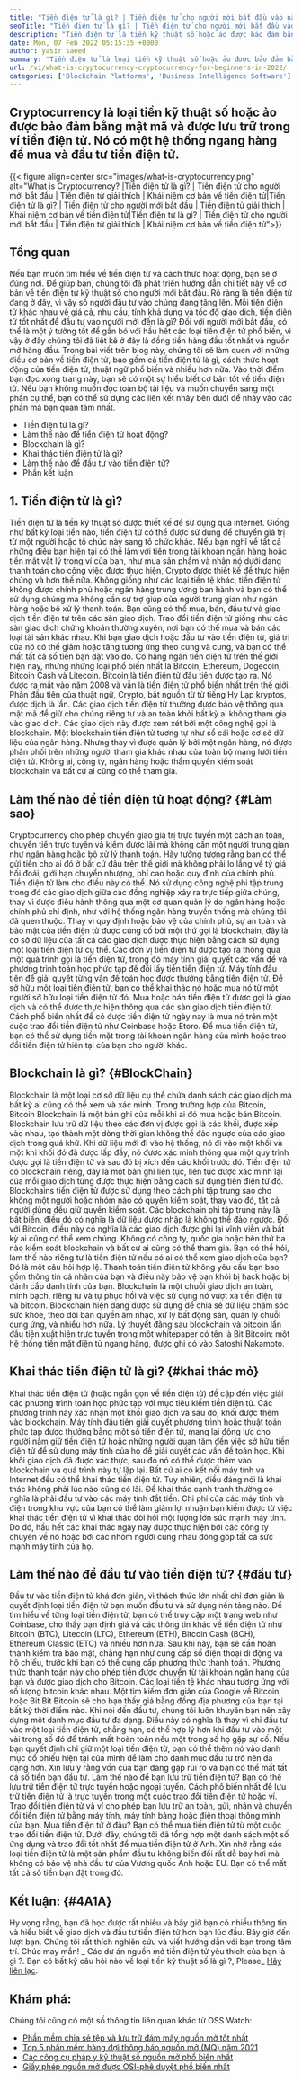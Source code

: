 ```yaml
---
title: "Tiền điện tử là gì? | Tiền điện tử cho người mới bắt đầu vào năm 2022" 
seoTitle: "Tiền điện tử là gì? | Tiền điện tử cho người mới bắt đầu vào năm 2022" 
description: "Tiền điện tử là tiền kỹ thuật số hoặc ảo được bảo đảm bằng mật mã. Bài viết này là về tiền điện tử là gì? và tiền điện tử cho người mới bắt đầu." 
date: Mon, 07 Feb 2022 05:15:35 +0000
author: yasir saeed
summary: "Tiền điện tử là loại tiền kỹ thuật số hoặc ảo được bảo đảm bằng mật mã và được lưu trữ trong ví tiền điện tử. Đó là một hệ thống ngang hàng để mua & amp; Đầu tư tiền điện tử." 
url: /vi/what-is-cryptocurrency-cryptocurrency-for-beginners-in-2022/
categories: ['Blockchain Platforms', 'Business Intelligence Software']
---
```


## Cryptocurrency là loại tiền kỹ thuật số hoặc ảo được bảo đảm bằng mật mã và được lưu trữ trong ví tiền điện tử. Nó có một hệ thống ngang hàng để mua và đầu tư tiền điện tử.

{{< figure align=center src="images/what-is-cryptocurrency.png" alt="What is Cryptocurrency? |Tiền điện tử là gì? | Tiền điện tử cho người mới bắt đầu | Tiền điện tử giải thích | Khái niệm cơ bản về tiền điện tử|Tiền điện tử là gì? | Tiền điện tử cho người mới bắt đầu | Tiền điện tử giải thích | Khái niệm cơ bản về tiền điện tử|Tiền điện tử là gì? | Tiền điện tử cho người mới bắt đầu | Tiền điện tử giải thích | Khái niệm cơ bản về tiền điện tử">}}


## **Tổng quan**
Nếu bạn muốn tìm hiểu về tiền điện tử và cách thức hoạt động, bạn sẽ ở đúng nơi. Để giúp bạn, chúng tôi đã phát triển hướng dẫn chi tiết này về cơ bản về tiền điện tử kỹ thuật số cho người mới bắt đầu. Rõ ràng là tiền điện tử đang ở đây, vì vậy số người đầu tư vào chúng đang tăng lên.
Mỗi tiền điện tử khác nhau về giá cả, nhu cầu, tính khả dụng và tốc độ giao dịch, tiền điện tử tốt nhất để đầu tư vào người mới đến là gì? Đối với người mới bắt đầu, có thể là một ý tưởng tốt để gắn bó với hầu hết các loại tiền điện tử phổ biến, vì vậy ở đây chúng tôi đã liệt kê ở đây là đồng tiền hàng đầu tốt nhất và nguồn mở hàng đầu.
Trong bài viết trên blog này, chúng tôi sẽ làm quen với những điều cơ bản về tiền điện tử, bao gồm cả tiền điện tử là gì, cách thức hoạt động của tiền điện tử, thuật ngữ phổ biến và nhiều hơn nữa. Vào thời điểm bạn đọc xong trang này, bạn sẽ có một sự hiểu biết cơ bản tốt về tiền điện tử. Nếu bạn không muốn đọc toàn bộ tài liệu và muốn chuyển sang một phần cụ thể, bạn có thể sử dụng các liên kết nhảy bên dưới để nhảy vào các phần mà bạn quan tâm nhất.
  * Tiền điện tử là gì?
  * Làm thế nào để tiền điện tử hoạt động?
  * Blockchain là gì?
  * Khai thác tiền điện tử là gì?
  * Làm thế nào để đầu tư vào tiền điện tử?
  * Phần kết luận

## 1. Tiền điện tử là gì?
Tiền điện tử là tiền kỹ thuật số được thiết kế để sử dụng qua internet. Giống như bất kỳ loại tiền nào, tiền điện tử có thể được sử dụng để chuyển giá trị từ một người hoặc tổ chức này sang tổ chức khác. Nếu bạn nghĩ về tất cả những điều bạn hiện tại có thể làm với tiền trong tài khoản ngân hàng hoặc tiền mặt vật lý trong ví của bạn, như mua sản phẩm và nhận nó dưới dạng thanh toán cho công việc được thực hiện, Crypto được thiết kế để thực hiện chúng và hơn thế nữa.
Không giống như các loại tiền tệ khác, tiền điện tử không được chính phủ hoặc ngân hàng trung ương ban hành và bạn có thể sử dụng chúng mà không cần sự trợ giúp của người trung gian như ngân hàng hoặc bộ xử lý thanh toán.
Bạn cũng có thể mua, bán, đầu tư và giao dịch tiền điện tử trên các sàn giao dịch. Trao đổi tiền điện tử giống như các sàn giao dịch chứng khoán thường xuyên, nơi bạn có thể mua và bán các loại tài sản khác nhau. Khi bạn giao dịch hoặc đầu tư vào tiền điện tử, giá trị của nó có thể giảm hoặc tăng tương ứng theo cung và cung, và bạn có thể mất tất cả số tiền bạn đặt vào đó.
Có hàng ngàn tiền điện tử trên thế giới hiện nay, nhưng những loại phổ biến nhất là Bitcoin, Ethereum, Dogecoin, Bitcoin Cash và Litecoin. Bitcoin là tiền điện tử đầu tiên được tạo ra. Nó được ra mắt vào năm 2008 và vẫn là tiền điện tử phổ biến nhất trên thế giới.
Phần đầu tiên của thuật ngữ, Crypto, bắt nguồn từ từ tiếng Hy Lạp kryptos, được dịch là ‘ẩn. Các giao dịch tiền điện tử thường được bảo vệ thông qua mật mã để giữ cho chúng riêng tư và an toàn khỏi bất kỳ ai không tham gia vào giao dịch. Các giao dịch này được xem xét bởi một công nghệ gọi là blockchain.
Một blockchain tiền điện tử tương tự như sổ cái hoặc cơ sở dữ liệu của ngân hàng. Nhưng thay vì được quản lý bởi một ngân hàng, nó được phân phối trên những người tham gia khác nhau của toàn bộ mạng lưới tiền điện tử. Không ai, công ty, ngân hàng hoặc thẩm quyền kiểm soát blockchain và bất cứ ai cũng có thể tham gia.

## Làm thế nào để tiền điện tử hoạt động?   {#Làm sao}
Cryptocurrency cho phép chuyển giao giá trị trực tuyến một cách an toàn, chuyển tiền trực tuyến và kiếm được lãi mà không cần một người trung gian như ngân hàng hoặc bộ xử lý thanh toán. Hãy tưởng tượng rằng bạn có thể gửi tiền cho ai đó ở bất cứ đâu trên thế giới mà không phải lo lắng về tỷ giá hối đoái, giới hạn chuyển nhượng, phí cao hoặc quy định của chính phủ. Tiền điện tử làm cho điều này có thể.
Nó sử dụng công nghệ phi tập trung trong đó các giao dịch giữa các đồng nghiệp xảy ra trực tiếp giữa chúng, thay vì được điều hành thông qua một cơ quan quản lý do ngân hàng hoặc chính phủ chỉ định, như với hệ thống ngân hàng truyền thống mà chúng tôi đã quen thuộc.
Thay vì quy định hoặc bảo vệ của chính phủ, sự an toàn và bảo mật của tiền điện tử được củng cố bởi một thứ gọi là blockchain, đây là cơ sở dữ liệu của tất cả các giao dịch được thực hiện bằng cách sử dụng một loại tiền điện tử cụ thể.
Các đơn vị tiền điện tử được tạo ra thông qua một quá trình gọi là tiền điện tử, trong đó máy tính giải quyết các vấn đề và phương trình toán học phức tạp để đổi lấy tiền tiền điện tử. Máy tính đầu tiên để giải quyết từng vấn đề toán học được thưởng bằng tiền điện tử.
Để sở hữu một loại tiền điện tử, bạn có thể khai thác nó hoặc mua nó từ một người sở hữu loại tiền điện tử đó. Mua hoặc bán tiền điện tử được gọi là giao dịch và có thể được thực hiện thông qua các sàn giao dịch tiền điện tử. Cách phổ biến nhất để có được tiền điện tử ngày nay là mua nó trên một cuộc trao đổi tiền điện tử như Coinbase hoặc Etoro. Để mua tiền điện tử, bạn có thể sử dụng tiền mặt trong tài khoản ngân hàng của mình hoặc trao đổi tiền điện tử hiện tại của bạn cho người khác.

## Blockchain là gì?   {#BlockChain}
Blockchain là một loại cơ sở dữ liệu cụ thể chứa danh sách các giao dịch mà bất kỳ ai cũng có thể xem và xác minh. Trong trường hợp của Bitcoin, Bitcoin Blockchain là một bản ghi của mỗi khi ai đó mua hoặc bán Bitcoin. Blockchain lưu trữ dữ liệu theo các đơn vị được gọi là các khối, được xếp vào nhau, tạo thành một dòng thời gian không thể đảo ngược của các giao dịch trong quá khứ. Khi dữ liệu mới đi vào hệ thống, nó đi vào một khối và một khi khối đó đã được lấp đầy, nó được xác minh thông qua một quy trình được gọi là tiền điện tử và sau đó bị xích đến các khối trước đó.
Tiền điện tử có blockchain riêng, đây là một bản ghi liên tục, liên tục được xác minh lại của mỗi giao dịch từng được thực hiện bằng cách sử dụng tiền điện tử đó. Blockchains tiền điện tử được sử dụng theo cách phi tập trung sao cho không một người hoặc nhóm nào có quyền kiểm soát, thay vào đó, tất cả người dùng đều giữ quyền kiểm soát. Các blockchain phi tập trung này là bất biến, điều đó có nghĩa là dữ liệu được nhập là không thể đảo ngược. Đối với Bitcoin, điều này có nghĩa là các giao dịch được ghi lại vĩnh viễn và bất kỳ ai cũng có thể xem chúng. Không có công ty, quốc gia hoặc bên thứ ba nào kiểm soát blockchain và bất cứ ai cũng có thể tham gia.
Bạn có thể hỏi, làm thế nào riêng tư là tiền điện tử nếu có ai có thể xem giao dịch của bạn? Đó là một câu hỏi hợp lệ. Thanh toán tiền điện tử không yêu cầu bạn bao gồm thông tin cá nhân của bạn và điều này bảo vệ bạn khỏi bị hack hoặc bị đánh cắp danh tính của bạn. Blockchain là một chuỗi giao dịch an toàn, minh bạch, riêng tư và tự phục hồi và việc sử dụng nó vượt xa tiền điện tử và bitcoin. Blockchain hiện đang được sử dụng để chia sẻ dữ liệu chăm sóc sức khỏe, theo dõi bản quyền âm nhạc, xử lý bất động sản, quản lý chuỗi cung ứng, và nhiều hơn nữa. Lý thuyết đằng sau blockchain và bitcoin lần đầu tiên xuất hiện trực tuyến trong một whitepaper có tên là Bit Bitcoin: một hệ thống tiền mặt điện tử ngang hàng, được ghi có vào Satoshi Nakamoto.‍

## Khai thác tiền điện tử là gì?   {#khai thác mỏ}
Khai thác tiền điện tử (hoặc ngắn gọn về tiền điện tử) đề cập đến việc giải các phương trình toán học phức tạp với mục tiêu kiếm tiền điện tử. Các phương trình này xác nhận một khối giao dịch và sau đó, khối được thêm vào blockchain. Máy tính đầu tiên giải quyết phương trình hoặc thuật toán phức tạp được thưởng bằng một số tiền điện tử, mang lại động lực cho người nắm giữ tiền điện tử hoặc những người quan tâm đến việc sở hữu tiền điện tử để sử dụng máy tính của họ để giải quyết các vấn đề toán học.
Khi khối giao dịch đã được xác thực, sau đó nó có thể được thêm vào blockchain và quá trình này tự lặp lại. Bất cứ ai có kết nối máy tính và Internet đều có thể khai thác tiền điện tử. Tuy nhiên, điều đáng nói là khai thác không phải lúc nào cũng có lãi. Để khai thác cạnh tranh thường có nghĩa là phải đầu tư vào các máy tính đắt tiền. Chi phí của các máy tính và điện trong khu vực của bạn có thể làm giảm lợi nhuận bạn kiếm được từ việc khai thác tiền điện tử vì khai thác đòi hỏi một lượng lớn sức mạnh máy tính. Do đó, hầu hết các khai thác ngày nay được thực hiện bởi các công ty chuyên về nó hoặc bởi các nhóm người cùng nhau đóng góp tất cả sức mạnh máy tính của họ.

## Làm thế nào để đầu tư vào tiền điện tử?   {#đầu tư}
Đầu tư vào tiền điện tử khá đơn giản, vì thách thức lớn nhất chỉ đơn giản là quyết định loại tiền điện tử bạn muốn đầu tư và sử dụng nền tảng nào. Để tìm hiểu về từng loại tiền điện tử, bạn có thể truy cập một trang web như Coinbase, cho thấy bạn định giá và các thông tin khác về tiền điện tử như Bitcoin (BTC), Litecoin (LTC), Ethereum (ETH), Bitcoin Cash (BCH), Ethereum Classic (ETC) và nhiều hơn nữa.
Sau khi này, bạn sẽ cần hoàn thành kiểm tra bảo mật, chẳng hạn như cung cấp số điện thoại di động và hộ chiếu, trước khi bạn có thể cung cấp phương thức thanh toán. Phương thức thanh toán này cho phép tiền được chuyển từ tài khoản ngân hàng của bạn và được giao dịch cho Bitcoin. Các loại tiền tệ khác nhau tương ứng với số lượng bitcoin khác nhau. Một tìm kiếm đơn giản của Google về Bitcoin, hoặc Bit Bit Bitcoin sẽ cho bạn thấy giá bằng đồng địa phương của bạn tại bất kỳ thời điểm nào.
Khi nói đến đầu tư, chúng tôi luôn khuyên bạn nên xây dựng một danh mục đầu tư đa dạng. Điều này có nghĩa là thay vì chỉ đầu tư vào một loại tiền điện tử, chẳng hạn, có thể hợp lý hơn khi đầu tư vào một vài trong số đó để tránh mất hoàn toàn nếu một trong số họ gặp sự cố. Nếu bạn quyết định chỉ giữ một loại tiền điện tử, bạn có thể thêm nó vào danh mục cổ phiếu hiện tại của mình để làm cho danh mục đầu tư trở nên đa dạng hơn. Xin lưu ý rằng vốn của bạn đang gặp rủi ro và bạn có thể mất tất cả số tiền bạn đầu tư.
Làm thế nào để bạn lưu trữ tiền điện tử? Bạn có thể lưu trữ tiền điện tử trực tuyến hoặc ngoại tuyến. Cách phổ biến nhất để lưu trữ tiền điện tử là trực tuyến trong một cuộc trao đổi tiền điện tử hoặc ví. Trao đổi tiền điện tử và ví cho phép bạn lưu trữ an toàn, gửi, nhận và chuyển đổi tiền điện tử bằng máy tính, máy tính bảng hoặc điện thoại thông minh của bạn.
Mua tiền điện tử ở đâu? Bạn có thể mua tiền điện tử từ một cuộc trao đổi tiền điện tử. Dưới đây, chúng tôi đã tổng hợp một danh sách một số ứng dụng và trao đổi tốt nhất để mua tiền điện tử ở Anh. Xin nhớ rằng các loại tiền điện tử là một sản phẩm đầu tư không biến đổi rất dễ bay hơi mà không có bảo vệ nhà đầu tư của Vương quốc Anh hoặc EU. Bạn có thể mất tất cả số tiền bạn đặt trong đó.

##  **Kết luận:**    {#4A1A}
Hy vọng rằng, bạn đã học được rất nhiều và bây giờ bạn có nhiều thông tin và hiểu biết về giao dịch và đầu tư tiền điện tử hơn bạn lúc đầu. Bây giờ đến lượt bạn. Chúng tôi rất thích nghiên cứu và viết hướng dẫn với bạn trong tâm trí. Chúc may mắn!
_ Các dự án nguồn mở tiền điện tử yêu thích của bạn là gì ?. Bạn có bất kỳ câu hỏi nào về loại tiền kỹ thuật số là gì ?, Please_ [Hãy liên lạc][1].

## Khám phá:
Chúng tôi cũng có một số thông tin liên quan khác từ OSS Watch:
  * [Phần mềm chia sẻ tệp và lưu trữ đám mây nguồn mở tốt nhất][2]
  * [Top 5 phần mềm hàng đợi thông báo nguồn mở (MQ) năm 2021][3]
  * [Các công cụ pháp y kỹ thuật số nguồn mở phổ biến nhất][4]
  * [Giấy phép nguồn mở được OSI-phê duyệt phổ biến nhất][5]

  
[1]: mailto:yasir.saeed@aspose.com
[2]: https://products.containerize.com/backup-and-sync/
[3]: https://blog.containerize.com/message-queue-software/top-5-open-source-message-queue-software-in-2021/
[4]: https://blog.containerize.com/digital-forensic-tools/top-5-open-source-digital-forensic-tools-in-2021/
[5]: https://blog.containerize.com/licenses-standards/top-5-most-popular-osi-approved-open-source-licenses-of-2021/
